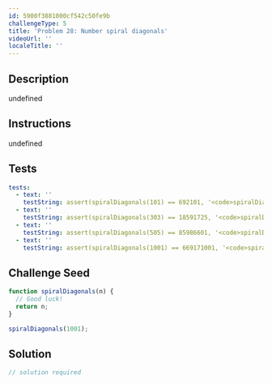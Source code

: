 ```yaml
---
id: 5900f3881000cf542c50fe9b
challengeType: 5
title: 'Problem 28: Number spiral diagonals'
videoUrl: ''
localeTitle: ''
---
```


## Description
undefined

## Instructions
undefined

## Tests
<section id='tests'>

```yml
tests:
  - text: ''
    testString: assert(spiralDiagonals(101) == 692101, '<code>spiralDiagonals(101)</code> should return 692101.');
  - text: ''
    testString: assert(spiralDiagonals(303) == 18591725, '<code>spiralDiagonals(303)</code> should return 18591725.');
  - text: ''
    testString: assert(spiralDiagonals(505) == 85986601, '<code>spiralDiagonals(505)</code> should return 85986601.');
  - text: ''
    testString: assert(spiralDiagonals(1001) == 669171001, '<code>spiralDiagonals(1001)</code> should return 669171001.');

```

</section>

## Challenge Seed
<section id='challengeSeed'>

<div id='js-seed'>

```js
function spiralDiagonals(n) {
  // Good luck!
  return n;
}

spiralDiagonals(1001);

```

</div>



</section>

## Solution
<section id='solution'>

```js
// solution required
```
</section>

